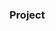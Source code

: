 ### Project














































































         









        





 































